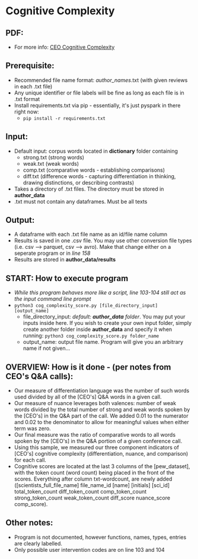 # Cognitive Complexity 

## PDF: 
- For more info: [CEO Cognitive Complexity](ceo_cog_complexity.pdf)

## Prerequisite:
- Recommended file name format: _author_names_.txt (with given reviews in each .txt file)
- Any unique identifier or file labels will be fine as long as each file is in .txt format
- Install requirements.txt via pip - essentially, it's just pyspark in there right now:
    - `pip install -r requirements.txt`

## Input:
- Default input: corpus words located in **dictionary** folder containing
    - strong.txt (strong words)
    - weak.txt (weak words)
    - comp.txt (comparative words - establishing comparisons)
    - diff.txt (difference words - capturing differentiation in thinking, drawing distinctions, or describing contrasts)
- Takes a directory of .txt files. The directory must be stored in **author_data**
- .txt must not contain any dataframes. Must be all texts

## Output:
- A dataframe with each .txt file name as an id/file name column 
- Results is saved in one .csv file. You may use other conversion file types (i.e. csv --> parquet, csv --> avro). Make that change either on a seperate program or in _line 158_
- Results are stored in **author_data/results**

## START: How to execute program 
- _While this program behaves more like a script, line 103-104 still act as the input command line prompt_
- `python3 cog_complexity_score.py [file_directory_input] [output_name]`
    - file_directory_input: _default: **author\_data** folder_. You may put your inputs inside here. If you wish to create your own input folder, simply create another folder inside **author_data** and specify it when running: `python3 cog_complexity_score.py folder_name`
    - output_name: output file name. Program will give you an arbitrary name if not given...


## OVERVIEW: How is it done - (per notes from CEO's Q&A calls):
- Our measure of differentiation language was the number of such words used divided by all of the [CEO's] Q&A words in a given call.
- Our measure of nuance leverages both valences: number of weak words divided by the total number of strong and weak words spoken by the [CEO's] in the Q&A part of the call. We added 0.01 to the numerator and 0.02 to the denominator to allow for meaningful values when either term was zero.
- Our final measure was the ratio of comparative words to all words spoken by the [CEO's] in the Q&A portion of a given conference call.
- Using this sample, we measured our three component indicators of [CEO's] cognitive complexity (differentiation, nuance, and comparison) for each call.
- Cognitive scores are located at the last 3 columns of the [pew_dataset], with the token count (word count) being placed in the front of the scores. Everything after column txt-wordcount, are newly added ([scientists_full_file_name]	file_name_id	[name]	[initials]	[sci_id] total_token_count	diff_token_count	comp_token_count	strong_token_count	weak_token_count	diff_score	nuance_score	comp_score).


## Other notes:
- Program is not documented, however functions, names, types, entries are clearly labelled. 
- Only possible user intervention codes are on line 103 and 104
